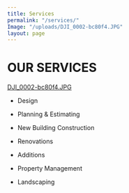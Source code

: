 ```yaml
---
title: Services
permalink: "/services/"
Image: "/uploads/DJI_0002-bc80f4.JPG"
layout: page
---
```


# OUR SERVICES


[DJI_0002-bc80f4.JPG](/uploads/DJI_0002-bc80f4.JPG)


* Design

* Planning & Estimating

* New Building Construction

* Renovations

* Additions

* Property Management

* Landscaping